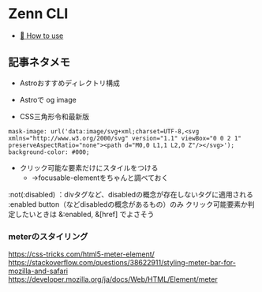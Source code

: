 # Zenn CLI

* [📘 How to use](https://zenn.dev/zenn/articles/zenn-cli-guide)

<div lang="ja">

## 記事ネタメモ

- Astroおすすめディレクトリ構成
- Astroで og image

- CSS三角形令和最新版

```
mask-image: url('data:image/svg+xml;charset=UTF-8,<svg xmlns="http://www.w3.org/2000/svg" version="1.1" viewBox="0 0 2 1" preserveAspectRatio="none"><path d="M0,0 L1,1 L2,0 Z"/></svg>');
background-color: #000;
```

- クリック可能な要素だけにスタイルをつける
  - →focusable-elementをちゃんと調べておく

:not(:disabled) ：divタグなど、disabledの概念が存在しないタグに適用される
:enabled button（などdisabledの概念があるもの）のみ
クリック可能要素か判定したいときは
&:enabled,
&[href]
でよさそう

</div>

### meterのスタイリング

https://css-tricks.com/html5-meter-element/
https://stackoverflow.com/questions/38622911/styling-meter-bar-for-mozilla-and-safari
https://developer.mozilla.org/ja/docs/Web/HTML/Element/meter


